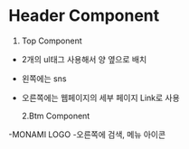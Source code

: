 # Header Component

1. Top Component

- 2개의 ul태그 사용해서 양 옆으로 배치
- 왼쪽에는 sns
- 오른쪽에는 웹페이지의 세부 페이지 Link로 사용

  2.Btm Component

-MONAMI LOGO -오른쪽에 검색, 메뉴 아이콘
